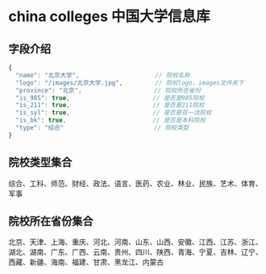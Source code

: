 # china colleges 中国大学信息库

## 字段介绍

```javascript
{
  "name": "北京大学",                     // 院校名称
  "logo": "/images/北京大学.jpg",         // 院校logo，images文件夹下
  "province": "北京",                    // 院校所在省份
  "is_985": true,                       // 是否是985院校
  "is_211": true,                       // 是否是211院校
  "is_syl": true,                       // 是否是双一流院校
  "is_bk": true,                        // 是否是本科院校
  "type": "综合"                         // 院校类型
}
```

## 院校类型集合

综合、工科、师范、财经、政法、语言、医药、农业、林业、民族、艺术、体育、军事

## 院校所在省份集合

北京、天津、上海、重庆、河北、河南、山东、山西、安徽、江西、江苏、浙江、湖北、湖南、广东、广西、云南、贵州、四川、陕西、青海、宁夏、吉林、辽宁、西藏、新疆、海南、福建、甘肃、黑龙江、内蒙古